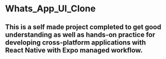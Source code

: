 # Whats_App_UI_Clone

## This is a self made project completed to get good understanding as well as hands-on practice for developing cross-platform applications with React Native with Expo managed workflow.
